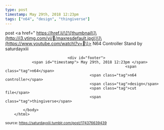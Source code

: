 ```yaml
---
type: post
timestamp: May 29th, 2018 12:23pm
tags: ["n64", "design", "thingiverse"]
---
```

post
<a href=" https://href.li/\[!\[thumbnail\]\(http://i3.ytimg.com/vi//maxresdefault.jpg\)\]\(https://www.youtube.com/watch\?v=\)>
                        N64 Controller Stand by saturdayxiii                    </a>
                
                
                
                                <div id="footer">
                <span id="timestamp"> May 29th, 2018 12:23pm </span>
                                                          <span class="tag">n64</span>
                                          <span class="tag">n64 controller</span>
                                          <span class="tag">design</span>
                                          <span class="tag">cut file</span>
                                          <span class="tag">thingiverse</span>
                                                    
            </body>
        </html>

        
<small>source: https://saturdayxiii.tumblr.com/post/174376639439</small>